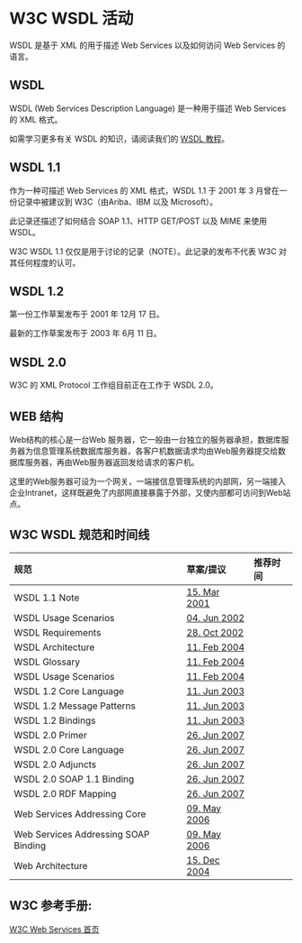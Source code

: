 # W3C WSDL 活动

WSDL 是基于 XML 的用于描述 Web Services 以及如何访问 Web Services 的语言。

## WSDL

WSDL (Web Services Description Language) 是一种用于描述 Web Services 的 XML 格式。

如需学习更多有关 WSDL 的知识，请阅读我们的 [WSDL 教程](/wsdl/wsdl-tutorial.html)。

## WSDL 1.1

作为一种可描述 Web Services 的 XML 格式，WSDL 1.1 于 2001 年 3 月曾在一份记录中被建议到 W3C（由Ariba、IBM 以及 Microsoft）。

此记录还描述了如何结合 SOAP 1.1、HTTP GET/POST 以及 MIME 来使用 WSDL。

W3C WSDL 1.1 仅仅是用于讨论的记录（NOTE）。此记录的发布不代表 W3C 对其任何程度的认可。

## WSDL 1.2

第一份工作草案发布于 2001 年 12月 17 日。

最新的工作草案发布于 2003 年 6月 11 日。

## WSDL 2.0

W3C 的 XML Protocol 工作组目前正在工作于 WSDL 2.0。

## WEB 结构

Web结构的核心是一台Web 服务器，它一般由一台独立的服务器承担，数据库服务器为信息管理系统数据库服务器，各客户机数据请求均由Web服务器提交给数据库服务器，再由Web服务器返回发给请求的客户机。

这里的Web服务器可设为一个网关，一端接信息管理系统的内部网，另一端接入企业Intranet，这样既避免了内部网直接暴露于外部，又使内部都可访问到Web站点。

## W3C WSDL 规范和时间线

| 规范 | 草案/提议 | 推荐时间 |
| :-- | :-- | :-- |
| WSDL 1.1 Note | [15\. Mar 2001](//www.w3.org/TR/wsdl) |
| WSDL Usage Scenarios | [04\. Jun 2002](//www.w3.org/TR/ws-desc-usecases/) |
| WSDL Requirements | [28\. Oct 2002](//www.w3.org/TR/ws-desc-reqs/) |
| WSDL Architecture | [11\. Feb 2004](//www.w3.org/TR/ws-arch/) |
| WSDL Glossary | [11\. Feb 2004](//www.w3.org/TR/ws-gloss/) |
| WSDL Usage Scenarios | [11\. Feb 2004](//www.w3.org/TR/ws-arch-scenarios/) |
| WSDL 1.2 Core Language | [11\. Jun 2003](//www.w3.org/TR/2003/WD-wsdl12-20030611) |
| WSDL 1.2 Message Patterns | [11\. Jun 2003](//www.w3.org/TR/2003/WD-wsdl12-patterns-20030611/) |
| WSDL 1.2 Bindings | [11\. Jun 2003](//www.w3.org/TR/2003/WD-wsdl12-bindings-20030611/) |
| WSDL 2.0 Primer | [26\. Jun 2007](//www.w3.org/TR/wsdl20-primer/) |
| WSDL 2.0 Core Language | [26\. Jun 2007](//www.w3.org/TR/wsdl20/) |
| WSDL 2.0 Adjuncts | [26\. Jun 2007](//www.w3.org/TR/wsdl20-adjuncts/) |
| WSDL 2.0 SOAP 1.1 Binding | [26\. Jun 2007](//www.w3.org/TR/wsdl20-soap11-binding/) |
| WSDL 2.0 RDF Mapping | [26\. Jun 2007](//www.w3.org/TR/wsdl20-rdf/) |
| Web Services Addressing Core | [09\. May 2006](//www.w3.org/TR/ws-addr-core/) |
| Web Services Addressing SOAP Binding | [09\. May 2006](//www.w3.org/TR/ws-addr-soap/) |
| Web Architecture | [15\. Dec 2004](//www.w3.org/TR/webarch/) |

## W3C 参考手册:

[W3C Web Services 首页](//www.w3.org/2002/ws/)

